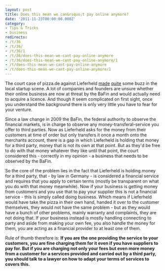 ```yaml
---
layout: post
title: Does this mean we can&rsquo;t pay online anymore?
date: '2011-11-23T00:00:00.000Z'
category:
- Tips & Tricks
- business
redirects:
- /t/36
- /t/36/
- /t/36/1
- /t/36/does-this-mean-we-cant-pay-online-anymore
- /t/36/does-this-mean-we-cant-pay-online-anymore/1
- /t/does-this-mean-we-cant-pay-online-anymore
- /t/does-this-mean-we-cant-pay-online-anymore/1
---
```




The court case of pizza.de against Lieferheld [made](http://www.deutsche-startups.de/2011/10/06/lieferheld-pizza-urteil-bafin/) [quite](http://www.gruenderszene.de/interviews/bafin-lieferheld-pizza-de-fabian-siegel) some buzz in the local startup scene. A lot of companies and founders are unsure whether their online business are now at threat by the BaFin and would actually need to acquire a licence. And though it seem complicated on first sight, once you understand the background there is only very little you have to fear for your venture.

Since a law change in 2009 the BaFin, the federal authority to observe the financial markets, is in charge to observe any money-transferal-service you offer to third parties. Now as Lieferheld asks for the money from their customers at time of order but only transfers it once a month onto the merchants account, there is a gap in which Lieferheld is holding that money for a third party, money that is not its own at that point. But as they'd be free to do with that money whatever they like until that point, the court considered this - correctly in my opinion - a business that needs to be observed by the BaFin.

So the core of the problem lies in the fact that Lieferheld is holding money for a third party, that - by law in Germany - is considered a financial service and requires that you apply to certain terms (mostly be transparent on what you do with that money meanwhile). Now if your business is getting money from customers and you use that to pay your supplier this is not a financial service - this is simply called doing business. Which means if Lieferheld would have take the pizza in their own hand, handed it over to the customer themselves, they would not have the same problem - but as they would have a bunch of other problems, mainly warranty and complaints, they are not doing that. If your business instead is mostly handling connecting to party and aside from making your own fee, you also handle the money for them, you are acting as a financial provider to at least one of them.

Rule of thumb therefore is: **If you are the one providing the service to your customers, you are fine charging them for it even if you have suppliers to pay for. But if you are charging not only your fees but even more money from a customer for a services provided and carried out by a third party, you should talk to a lawyer on how to adapt your terms of services to covers this.**
